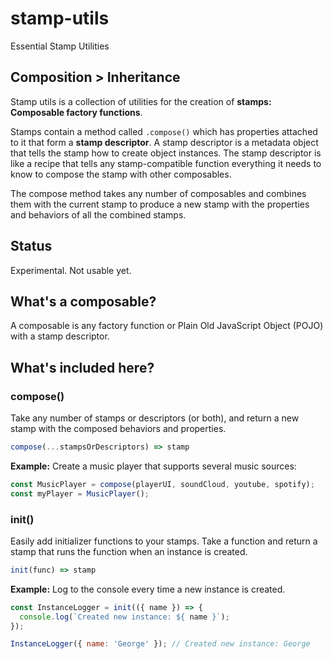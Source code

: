 # stamp-utils

Essential Stamp Utilities

## Composition > Inheritance

Stamp utils is a collection of utilities for the creation of **stamps: Composable factory functions**.

Stamps contain a method called `.compose()` which has properties attached to it that form a **stamp descriptor**. A stamp descriptor is a metadata object that tells the stamp how to create object instances. The stamp descriptor is like a recipe that tells any stamp-compatible function everything it needs to know to compose the stamp with other composables.

The compose method takes any number of composables and combines them with the current stamp to produce a new stamp with the properties and behaviors of all the combined stamps.


## Status

Experimental. Not usable yet.


## What's a composable?

A composable is any factory function or Plain Old JavaScript Object (POJO) with a stamp descriptor.


## What's included here?

### compose()

Take any number of stamps or descriptors (or both), and return a new stamp with the composed behaviors and properties.

```js
compose(...stampsOrDescriptors) => stamp
```

**Example:** Create a music player that supports several music sources:

```js
const MusicPlayer = compose(playerUI, soundCloud, youtube, spotify);
const myPlayer = MusicPlayer();
```

### init()

Easily add initializer functions to your stamps. Take a function and return a stamp that runs the function when an instance is created.

```js
init(func) => stamp
```

**Example:** Log to the console every time a new instance is created.

```js
const InstanceLogger = init(({ name }) => {
  console.log(`Created new instance: ${ name }`);
});

InstanceLogger({ name: 'George' }); // Created new instance: George
```
